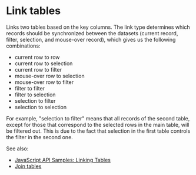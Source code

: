 <!-- TITLE: Link tables -->
<!-- SUBTITLE: -->

# Link tables

Links two tables based on the key columns. 
The link type determines which records should be synchronized between the datasets (current record,
filter, selection, and mouse-over record), which gives us the following combinations:

  * current row to row
  * current row to selection
  * current row to filter
  * mouse-over row to selection
  * mouse-over row to filter
  * filter to filter
  * filter to selection
  * selection to filter
  * selection to selection

For example, "selection to filter" means that all records of the second table, except for those
that correspond to the selected rows in the main table, will be filtered out. This is due to the
fact that selection in the first table controls the filter in the second one.

See also:

  * [JavaScript API Samples: Linking Tables](https://public.datagrok.ai/js/samples/data-frame/link-tables)
  * [Join tables](../transform/join-tables.md)